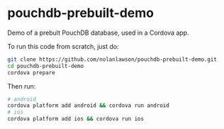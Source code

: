 pouchdb-prebuilt-demo
=====

Demo of a prebult PouchDB database, used in a Cordova app.

To run this code from scratch, just do:

```bash
git clone https://github.com/nolanlawson/pouchdb-prebuilt-demo.git
cd pouchdb-prebuilt-demo
cordova prepare
```

Then run:

```bash
# android
cordova platform add android && cordova run android
# ios
cordova platform add ios && cordova run ios
```

